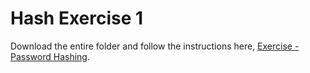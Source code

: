 # Hash Exercise 1

Download the entire folder and follow the instructions here, [Exercise - Password Hashing](password-hashing.md#exercise---password-hashing).